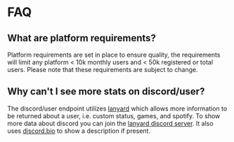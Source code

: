 # FAQ

## What are platform requirements?

Platform requirements are set in place to ensure quality, the requirements will limit any platform &lt; 10k monthly users and &lt; 50k registered or total users. Please note that these requirements are subject to change.

## Why can't I see more stats on discord/user?

The discord/user endpoint utilizes [lanyard](https://github.com/Phineas/lanyard) which allows more information to be returned about a user, i.e. custom status, games, and spotify. To show more data about discord you can join the [lanyard discord server](https://discord.gg/WScAm7vNGF). It also uses [discord.bio](https://discord.bio) to show a description if present.